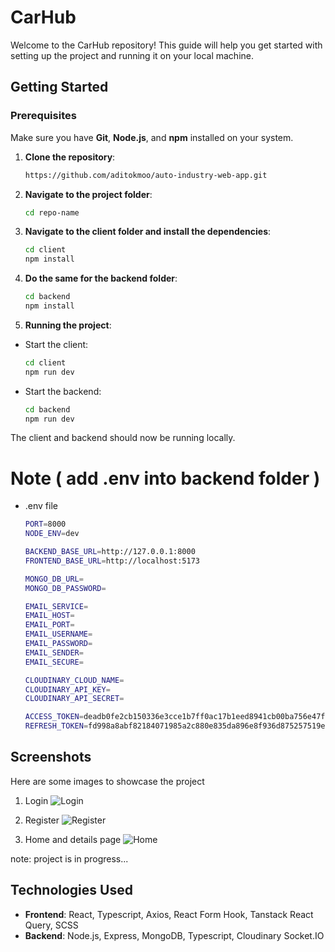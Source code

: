 # CarHub

Welcome to the CarHub repository! This guide will help you get started with setting up the project and running it on your local machine.

## Getting Started

### Prerequisites

Make sure you have **Git**, **Node.js**, and **npm** installed on your system.

1. **Clone the repository**:

   ```bash
   https://github.com/aditokmoo/auto-industry-web-app.git

   ```

2. **Navigate to the project folder**:

   ```bash
   cd repo-name

   ```

3. **Navigate to the client folder and install the dependencies**:

   ```bash
   cd client
   npm install

   ```

4. **Do the same for the backend folder**:

   ```bash
   cd backend
   npm install

   ```

5. **Running the project**:

- Start the client:

  ```bash
  cd client
  npm run dev

  ```

- Start the backend:
  ```bash
  cd backend
  npm run dev
  ```

The client and backend should now be running locally.

# Note ( add .env into backend folder )

- .env file
  ```bash
  PORT=8000
  NODE_ENV=dev

  BACKEND_BASE_URL=http://127.0.0.1:8000
  FRONTEND_BASE_URL=http://localhost:5173

  MONGO_DB_URL=
  MONGO_DB_PASSWORD=

  EMAIL_SERVICE=
  EMAIL_HOST=
  EMAIL_PORT=
  EMAIL_USERNAME=
  EMAIL_PASSWORD=
  EMAIL_SENDER=
  EMAIL_SECURE=

  CLOUDINARY_CLOUD_NAME=
  CLOUDINARY_API_KEY=
  CLOUDINARY_API_SECRET=

  ACCESS_TOKEN=deadb0fe2cb150336e3cce1b7ff0ac17b1eed8941cb00ba756e47fb254036b7b76bd2bd00a59eb4b81b316a075ce1e6df7ce48dae8898e3c73d5862b8be42791
  REFRESH_TOKEN=fd998a8abf82184071985a2c880e835da896e8f936d875257519e505f5ba7b74e4c0c411354a6bb1b922fab8b9ddc4af9e4f8ea1c911df6d71e26349fe40befc
  ```

## Screenshots

Here are some images to showcase the project

1. Login
   ![Login](public/images/Login.png)

2. Register
   ![Register](public/images/auth.png)

3. Home and details page
   ![Home](public/images/app.png)

note: project is in progress...

## Technologies Used

- **Frontend**: React, Typescript, Axios, React Form Hook, Tanstack React Query, SCSS
- **Backend**: Node.js, Express, MongoDB, Typescript, Cloudinary Socket.IO
